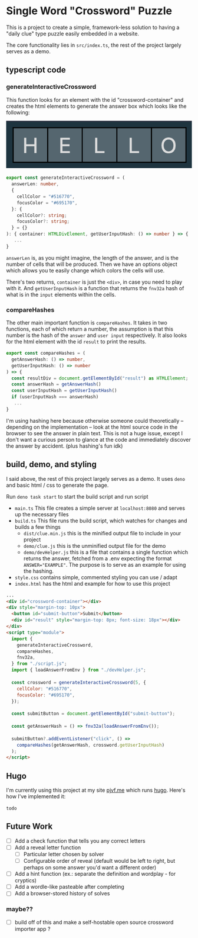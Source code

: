 # Single Word "Crossword" Puzzle

This is a project to create a simple, framework-less solution to having a "daily clue" type puzzle easily embedded in a website.

The core functionality lies in `src/index.ts`, the rest of the project largely serves as a demo.

## typescript code

### generateInteractiveCrossword

This function looks for an element with the id "crossword-container" and creates the html elements to generate the answer box which looks like the following:

![Answer Box](./images/answerBox.png "Answer Box")

```ts
export const generateInteractiveCrossword = (
  answerLen: number,
  {
    cellColor = "#516770",
    focusColor = "#695170",
  }: {
    cellColor?: string;
    focusColor?: string;
  } = {}
): { container: HTMLDivElement, getUserInputHash: () => number } => {
   ...
}
```

`answerLen` is, as you might imagine, the length of the answer, and is the number of cells that will be produced. Then we have an options object which allows you te easily change which colors the cells will use.

There's two returns, `container` is just the `<div>`, in case you need to play with it. And `getUserInputHash` is a function that returns the `fnv32a` hash of what is in the `input` elements within the cells.

### compareHashes

The other main important function is `compareHashes`. It takes in two functions, each of which return a number, the assumption is that this number is the hash of the `answer` and `user input` respectively. It also looks for the html element with the id `result` to print the results.

```ts
export const compareHashes = (
  getAnswerHash: () => number,
  getUserInputHash: () => number
) => {
  const resultDiv = document.getElementById("result") as HTMLElement;
  const answerHash = getAnswerHash()
  const userInputHash = getUserInputHash()
  if (userInputHash === answerHash) 
   ...
}
```

I'm using hashing here because otherwise someone could theoretically – depending on the implementation – look at the html source code in the browser to see the answer in plain text. This is not a huge issue, except I don't want a curious person to glance at the code and immediately discover the answer by accident. (plus hashing's fun idk)

## build, demo, and styling

I said above, the rest of this project largely serves as a demo. It uses `deno` and basic html / css to generate the page.

Run `deno task start` to start the build script and run script

- `main.ts`  This file creates a simple server at `localhost:8080` and serves up the necessary files
- `build.ts` This file runs the build script, which watches for changes and builds a few things
  - `dist/clue.min.js` this is the minified output file to include in your project
  - `demo/clue.js` this is the unminified output file for the demo
  - `demo/devHelper.js` this is a file that contains a single function which returns the answer, fetched from a .env expecting the format `ANSWER="EXAMPLE"`. The purpose is to serve as an example for using the hashing.
- `style.css` contains simple, commented styling you can use / adapt
- `index.html` has the html and example for how to use this project

```html
...
<div id="crossword-container"></div>
<div style="margin-top: 10px">
  <button id="submit-button">Submit</button>
  <div id="result" style="margin-top: 8px; font-size: 18px"></div>
</div>
<script type="module">
  import {
    generateInteractiveCrossword,
    compareHashes,
    fnv32a,
  } from "./script.js";
  import { loadAnswerFromEnv } from "./devHelper.js";

  const crossword = generateInteractiveCrossword(5, {
    cellColor: "#516770",
    focusColor: "#695170",
  });

  const submitButton = document.getElementById("submit-button");

  const getAnswerHash = () => fnv32a(loadAnswerFromEnv());

  submitButton?.addEventListener("click", () =>
    compareHashes(getAnswerHash, crossword.getUserInputHash)
  );
</script>
```

## Hugo

I'm currently using this project at my site [pjvf.me](https://pjvf.me) which runs [hugo](https://gohugo.io/). Here's how I've implemented it:

`todo`

## Future Work

- [ ] Add a check function that tells you any correct letters
- [ ] Add a reveal letter function
  - [ ] Particular letter chosen by solver
  - [ ] Configurable order of reveal (default would be left to right, but perhaps on some answer you'd want a different order)
- [ ] Add a hint function (ex.: separate the definition and wordplay - for cryptics)
- [ ] Add a wordle-like pasteable after completing
- [ ] Add a browser-stored history of solves

### maybe??

- [ ] build off of this and make a self-hostable open source crossword importer app ?

